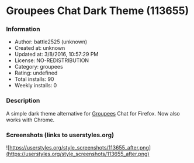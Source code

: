 # Groupees Chat Dark Theme (113655)

### Information
- Author: battle2525 (unknown)
- Created at: unknown
- Updated at: 3/8/2016, 10:57:29 PM
- License: NO-REDISTRIBUTION
- Category: groupees
- Rating: undefined
- Total installs: 90
- Weekly installs: 0


### Description
A simple dark theme alternative for <a href="https://groupees.com/">Groupees</a> Chat for Firefox. Now also works with Chrome.


### Screenshots (links to userstyles.org)
![https://userstyles.org/style_screenshots/113655_after.png](https://userstyles.org/style_screenshots/113655_after.png)


